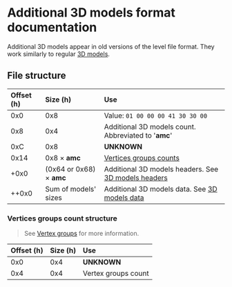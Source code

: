 # Additional 3D models format documentation

Additional 3D models appear in old versions of the level file format. They work similarly to
regular [3D models](3D%20models.md).

## File structure

| Offset (h) | Size (h)                 | Use                                                          |
| :--------- | :----------------------- | :----------------------------------------------------------- |
| 0x0        | 0x8                      | Value: `01 00 00 00 41 30 30 00`                             |
| 0x8        | 0x4                      | Additional 3D models count. Abbreviated to '**amc**'         |
| 0xC        | 0x8                      | **UNKNOWN**                                                  |
| 0x14       | 0x8 × **amc**            | [Vertices groups counts](#Vertices-groups-count-structure)   |
| +0x0       | (0x64 or 0x68) × **amc** | Additional 3D models headers. See [3D models headers](3D%20models.md#3D-model-header) |
| ++0x0      | Sum of models' sizes     | Additional 3D models data. See [3D models data](3D%20models.md#3D-model-data) |

### Vertices groups count structure

> See [Vertex groups](3D%20models.md#Vertex-groups) for more information.

| Offset (h) | Size (h)             | Use                                                          |
| :--------- | :------------------- | :----------------------------------------------------------- |
| 0x0        | 0x4                  | **UNKNOWN**                                                  |
| 0x4        | 0x4                  | Vertex groups count                                          |
